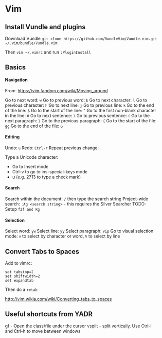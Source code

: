 # Vim

## Install Vundle and plugins

Download Vundle
`git clone https://github.com/VundleVim/Vundle.vim.git ~/.vim/bundle/Vundle.vim`

Then `vim ~/.vimrc`
and run `:PluginInstall` 

## Basics

#### Navigation

From: https://vim.fandom.com/wiki/Moving_around

Go to next word: `w`
Go to previous word: `b`
Go to next character: `l`
Go to previous character: `h`
Go to next line: `j`
Go to previous line: `k`
Go to the end of the line: `$`
Go to the start of the line: `^`
Go to the first non-blank character in the line: `0`
Go to next sentence: `)`
Go to previous sentence: `(`
Go to the next paragraph: `}`
Go to the previous paragraph: `{`
Go to the start of the file: `gg`
Go to the end of the file: `G`

#### Editing

Undo: `u`
Redo: `Ctrl-r`
Repeat previous change: `.`

Type a Unicode character:
- Go to Insert mode
- Ctrl-v to go to ins-special-keys mode
- u<unicode number> (e.g. 2713 to type a check mark)

#### Search

Search within the document: `/` then type the search string
Project-wide search: `:Ag <search string>` - this requires the Silver Searcher
TODO: Setup `fzf and Rg`

#### Selection

Select word: `yw`
Select line: `yy`
Select paragraph: `vip`
Go to visual selection mode: `v` to select by character or word, `V` to select by line

## Convert Tabs to Spaces

Add to vimrc:

```
set tabstop=2
set shiftwidth=2
set expandtab
```

Then do a `retab`

http://vim.wikia.com/wiki/Converting_tabs_to_spaces

## Useful shortcuts from YADR

gf - Open the class/file under the cursor
vsplit - split vertically. Use Ctrl-l and Ctrl-h to move between windows



